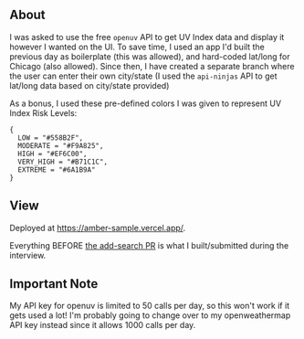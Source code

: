 ## About
I was asked to use the free `openuv` API to get UV Index data and display it however I wanted on the UI. To save time, I used an app I'd built the previous day as boilerplate (this was allowed), and hard-coded lat/long for Chicago (also allowed). Since then, I have created a separate branch where the user can enter their own city/state (I used the `api-ninjas` API to get lat/long data based on city/state provided)

As a bonus, I used these pre-defined colors I was given to represent UV Index Risk Levels:
```
{
  LOW = "#558B2F",
  MODERATE = "#F9A825",
  HIGH = "#EF6C00",
  VERY_HIGH = "#B71C1C",
  EXTREME = "#6A1B9A" 
}
```

## View
Deployed at https://amber-sample.vercel.app/. 

Everything BEFORE [the add-search PR](https://github.com/the-amber-joy/amber-sample/pull/1) is what I built/submitted during the interview.

## Important Note
My API key for openuv is limited to 50 calls per day, so this won't work if it gets used a lot! I'm probably going to change over to my openweathermap API key instead since it allows 1000 calls per day.
